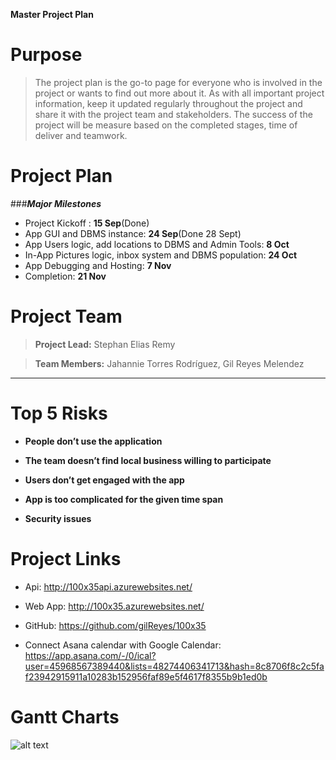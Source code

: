 **Master Project Plan**

Purpose
=======

> The project plan is the go-to page for everyone who is involved in the project or wants to find out more about it. As with all important project information, keep it updated regularly throughout the project and share it with the project team and stakeholders. The success of the project will be measure based on the completed stages, time of deliver and teamwork.

Project Plan
============

###***Major Milestones***

- Project Kickoff : **15 Sep**(Done)
- App GUI and DBMS instance: **24 Sep**(Done 28 Sept)
- App Users logic, add locations to DBMS and Admin Tools: **8 Oct**
- In-App Pictures logic, inbox system and DBMS population: **24 Oct**
- App Debugging and Hosting: **7 Nov**
- Completion: **21 Nov**

Project Team
============

>  **Project Lead:**   Stephan Elias Remy

>  **Team Members:**   Jahannie Torres Rodríguez, Gil Reyes Melendez
  ----------------------------------------------

Top 5 Risks
===========

-   **People don’t use the application**

-   **The team doesn’t find local business willing to participate**

-   **Users don’t get engaged with the app**

-   **App is too complicated for the given time span**

-   **Security issues**

Project Links
=============

-   Api: <http://100x35api.azurewebsites.net/>

-   Web App: <http://100x35.azurewebsites.net/>

-   GitHub: <https://github.com/gilReyes/100x35>

-   Connect Asana calendar with Google Calendar: <https://app.asana.com/-/0/ical?user=45968567389440&lists=48274406341713&hash=8c8706f8c2c5faf23942915911a10283b152956faf89e5f4617f8355b9b1ed0b>

Gantt Charts
============
![alt text](http://i.imgur.com/VQesy4H.png)
